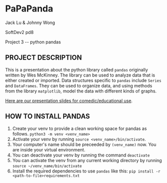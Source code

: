 # PaPaPanda

Jack Lu & Johnny Wong

SoftDev2 pd8

Project 3 -- python pandas

## PROJECT DESCRIPTION
This is a presentation about the python library called `pandas` originally written by Wes McKinney. The library can be used to analyze data that is either created or imported. Data structures specific to `pandas` include `Series` and `DataFrames`. They can be used to organize data, and using methods from the library `matplotlib`, model the data with different kinds of graphs.

[Here are our presentation slides for comedic/educational use]().


## HOW TO INSTALL PANDAS 

1. Create your venv to provide a clean working space for pandas as follows.
`python3 -m venv <venv_name>`
2. Activate your venv by running `source <venv_name>/bin/activate`.
3. Your computer's name should be preceeded by `(venv_name)` now. You are inside your virtual environment.
4. You can deactivate your venv by running the command `deactivate`
5. You can activate the venv from any current working directory by running `source ~/venv_name/bin/activate`
6. Install the required dependencies to use `pandas` like this:
`pip install -r <path-to-file>requirements.txt`


